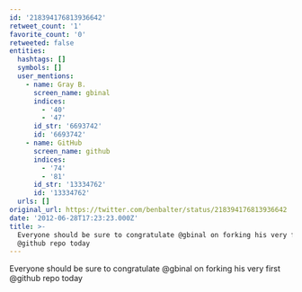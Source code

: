 ```yaml
---
id: '218394176813936642'
retweet_count: '1'
favorite_count: '0'
retweeted: false
entities:
  hashtags: []
  symbols: []
  user_mentions:
    - name: Gray B.
      screen_name: gbinal
      indices:
        - '40'
        - '47'
      id_str: '6693742'
      id: '6693742'
    - name: GitHub
      screen_name: github
      indices:
        - '74'
        - '81'
      id_str: '13334762'
      id: '13334762'
  urls: []
original_url: https://twitter.com/benbalter/status/218394176813936642
date: '2012-06-28T17:23:23.000Z'
title: >-
  Everyone should be sure to congratulate @gbinal on forking his very first
  @github repo today
---
```


Everyone should be sure to congratulate @gbinal on forking his very first @github repo today